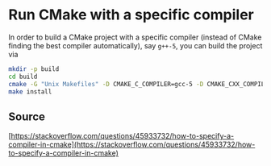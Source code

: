 # Run CMake with a specific compiler

In order to build a CMake project with a specific compiler (instead of CMake finding the best compiler automatically), say ```g++-5```, you can build the project via

```zsh
mkdir -p build
cd build
cmake -G "Unix Makefiles" -D CMAKE_C_COMPILER=gcc-5 -D CMAKE_CXX_COMPILER=g++-5  ..
make install
```

## Source
[https://stackoverflow.com/questions/45933732/how-to-specify-a-compiler-in-cmake](https://stackoverflow.com/questions/45933732/how-to-specify-a-compiler-in-cmake)